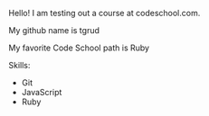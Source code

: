 Hello! I am testing out a course at codeschool.com.

My github name is tgrud

My favorite Code School path is Ruby

Skills:
* Git
* JavaScript
* Ruby
